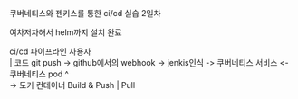 쿠버네티스와 젠키스를 통한 ci/cd 실습 2일차

여차저차해서 helm까지 설치 완료

ci/cd 파이프라인
                                                          사용자  
                                                            |
코드 git push -> github에서의 webhook -> jenkis인식  -> 쿠버네티스 서비스       <-   쿠버네티스 pod
                                                                                     ^    
                                                    -> 도커 컨테이너 Build & Push | Pull


